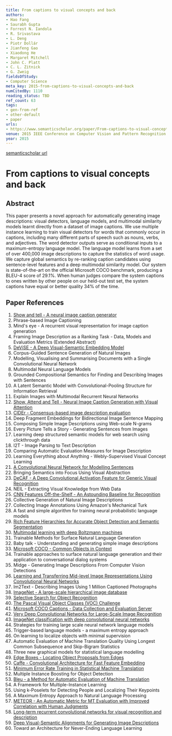 ```yaml
---
title: From captions to visual concepts and back
authors:
- Hao Fang
- Saurabh Gupta
- Forrest N. Iandola
- R. Srivastava
- L. Deng
- Piotr Dollár
- Jianfeng Gao
- Xiaodong He
- Margaret Mitchell
- John C. Platt
- C. L. Zitnick
- G. Zweig
fieldsOfStudy:
- Computer Science
meta_key: 2015-from-captions-to-visual-concepts-and-back
numCitedBy: 1110
reading_status: TBD
ref_count: 63
tags:
- gen-from-ref
- other-default
- paper
urls:
- https://www.semanticscholar.org/paper/From-captions-to-visual-concepts-and-back-Fang-Gupta/15f102c3c9f4d4fe6ba105e221df48c6e8902b3b?sort=total-citations
venue: 2015 IEEE Conference on Computer Vision and Pattern Recognition (CVPR)
year: 2015
---
```


[semanticscholar url](https://www.semanticscholar.org/paper/From-captions-to-visual-concepts-and-back-Fang-Gupta/15f102c3c9f4d4fe6ba105e221df48c6e8902b3b?sort=total-citations)

# From captions to visual concepts and back

## Abstract

This paper presents a novel approach for automatically generating image descriptions: visual detectors, language models, and multimodal similarity models learnt directly from a dataset of image captions. We use multiple instance learning to train visual detectors for words that commonly occur in captions, including many different parts of speech such as nouns, verbs, and adjectives. The word detector outputs serve as conditional inputs to a maximum-entropy language model. The language model learns from a set of over 400,000 image descriptions to capture the statistics of word usage. We capture global semantics by re-ranking caption candidates using sentence-level features and a deep multimodal similarity model. Our system is state-of-the-art on the official Microsoft COCO benchmark, producing a BLEU-4 score of 29.1%. When human judges compare the system captions to ones written by other people on our held-out test set, the system captions have equal or better quality 34% of the time.

## Paper References

1. [Show and tell - A neural image caption generator](2015-show-and-tell-a-neural-image-caption-generator)
2. Phrase-based Image Captioning
3. Mind's eye - A recurrent visual representation for image caption generation
4. Framing Image Description as a Ranking Task - Data, Models and Evaluation Metrics (Extended Abstract)
5. [DeViSE - A Deep Visual-Semantic Embedding Model](2013-devise-a-deep-visual-semantic-embedding-model)
6. Corpus-Guided Sentence Generation of Natural Images
7. Modelling, Visualising and Summarising Documents with a Single Convolutional Neural Network
8. Multimodal Neural Language Models
9. Grounded Compositional Semantics for Finding and Describing Images with Sentences
10. A Latent Semantic Model with Convolutional-Pooling Structure for Information Retrieval
11. Explain Images with Multimodal Recurrent Neural Networks
12. [Show, Attend and Tell - Neural Image Caption Generation with Visual Attention](2015-show-attend-and-tell-neural-image-caption-generation-with-visual-attention)
13. [CIDEr - Consensus-based image description evaluation](2015-cider-consensus-based-image-description-evaluation)
14. Deep Fragment Embeddings for Bidirectional Image Sentence Mapping
15. Composing Simple Image Descriptions using Web-scale N-grams
16. Every Picture Tells a Story - Generating Sentences from Images
17. Learning deep structured semantic models for web search using clickthrough data
18. I2T - Image Parsing to Text Description
19. Comparing Automatic Evaluation Measures for Image Description
20. Learning Everything about Anything - Webly-Supervised Visual Concept Learning
21. [A Convolutional Neural Network for Modelling Sentences](2014-a-convolutional-neural-network-for-modelling-sentences)
22. Bringing Semantics into Focus Using Visual Abstraction
23. [DeCAF - A Deep Convolutional Activation Feature for Generic Visual Recognition](2014-decaf-a-deep-convolutional-activation-feature-for-generic-visual-recognition)
24. NEIL - Extracting Visual Knowledge from Web Data
25. [CNN Features Off-the-Shelf - An Astounding Baseline for Recognition](2014-cnn-features-off-the-shelf-an-astounding-baseline-for-recognition)
26. Collective Generation of Natural Image Descriptions
27. Collecting Image Annotations Using Amazon's Mechanical Turk
28. A fast and simple algorithm for training neural probabilistic language models
29. [Rich Feature Hierarchies for Accurate Object Detection and Semantic Segmentation](2014-rich-feature-hierarchies-for-accurate-object-detection-and-semantic-segmentation)
30. [Multimodal learning with deep Boltzmann machines](2012-multimodal-learning-with-deep-boltzmann-machines)
31. Trainable Methods for Surface Natural Language Generation
32. Baby talk - Understanding and generating simple image descriptions
33. [Microsoft COCO - Common Objects in Context](2014-microsoft-coco-common-objects-in-context)
34. Trainable approaches to surface natural language generation and their application to conversational dialog systems
35. Midge - Generating Image Descriptions From Computer Vision Detections
36. [Learning and Transferring Mid-level Image Representations Using Convolutional Neural Networks](2014-learning-and-transferring-mid-level-image-representations-using-convolutional-neural-networks)
37. Im2Text - Describing Images Using 1 Million Captioned Photographs
38. [ImageNet - A large-scale hierarchical image database](2009-imagenet-a-large-scale-hierarchical-image-database)
39. [Selective Search for Object Recognition](2013-selective-search-for-object-recognition)
40. [The Pascal Visual Object Classes (VOC) Challenge](2009-the-pascal-visual-object-classes-voc-challenge)
41. [Microsoft COCO Captions - Data Collection and Evaluation Server](2015-microsoft-coco-captions-data-collection-and-evaluation-server)
42. [Very Deep Convolutional Networks for Large-Scale Image Recognition](2014-vggnet.md)
43. [ImageNet classification with deep convolutional neural networks](2012-alexnet.md)
44. Strategies for training large scale neural network language models
45. Trigger-based language models - a maximum entropy approach
46. On learning to localize objects with minimal supervision
47. Automatic Evaluation of Machine Translation Quality Using Longest Common Subsequence and Skip-Bigram Statistics
48. Three new graphical models for statistical language modelling
49. [Edge Boxes - Locating Object Proposals from Edges](2014-edge-boxes-locating-object-proposals-from-edges)
50. [Caffe - Convolutional Architecture for Fast Feature Embedding](2014-caffe-convolutional-architecture-for-fast-feature-embedding)
51. [Minimum Error Rate Training in Statistical Machine Translation](2003-minimum-error-rate-training-in-statistical-machine-translation)
52. Multiple Instance Boosting for Object Detection
53. [Bleu - a Method for Automatic Evaluation of Machine Translation](2002-bleu-a-method-for-automatic-evaluation-of-machine-translation)
54. A Framework for Multiple-Instance Learning
55. Using k-Poselets for Detecting People and Localizing Their Keypoints
56. A Maximum Entropy Approach to Natural Language Processing
57. [METEOR - An Automatic Metric for MT Evaluation with Improved Correlation with Human Judgments](2005-meteor-an-automatic-metric-for-mt-evaluation-with-improved-correlation-with-human-judgments)
58. [Long-term recurrent convolutional networks for visual recognition and description](2015-long-term-recurrent-convolutional-networks-for-visual-recognition-and-description)
59. [Deep Visual-Semantic Alignments for Generating Image Descriptions](2017-deep-visual-semantic-alignments-for-generating-image-descriptions)
60. Toward an Architecture for Never-Ending Language Learning
